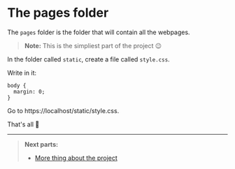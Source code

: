 # The pages folder

The `pages` folder is the folder that will contain all the webpages.

> **Note:** This is the simpliest part of the project 😉

In the folder called `static`, create a file called `style.css`.

Write in it:
```
body {
  margin: 0;
}
```

Go to https://localhost/static/style.css.

That's all 🥳
 ___
> **Next parts:**
> * [More thing about the project](/docs/more)